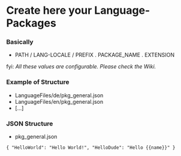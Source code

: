 # Create here your Language-Packages


### Basically

* PATH / LANG-LOCALE / PREFIX . PACKAGE_NAME . EXTENSION

fyi: _All these values are configurable. Please check the Wiki._


### Example of Structure

* LanguageFiles/de/pkg_general.json
* LanguageFiles/en/pkg_general.json
* [...]

### JSON Structure

* pkg_general.json

`{
    "HelloWorld": "Hello World!",
    "HelloDude": "Hello {{name}}"
}`